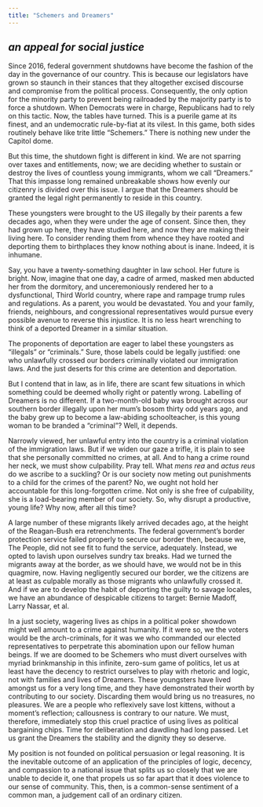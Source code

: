 ```yaml
---
title: "Schemers and Dreamers"
---
```


## *an appeal for social justice*

Since 2016, federal government shutdowns have become the fashion of the day in the governance of our country. This is because our legislators have grown so staunch in their stances that they altogether excised discourse and compromise from the political process. Consequently, the only option for the minority party to prevent being railroaded by the majority party is to force a shutdown. When Democrats were in charge, Republicans had to rely on this tactic. Now, the tables have turned. This is a puerile game at its finest, and an undemocratic rule-by-fiat at its vilest. In this game, both sides routinely behave like trite little “Schemers.” There is nothing new under the Capitol dome.

But this time, the shutdown fight is different in kind. We are not sparring over taxes and entitlements, now; we are deciding whether to sustain or destroy the lives of countless young immigrants, whom we call “Dreamers.” That this impasse long remained unbreakable shows how evenly our citizenry is divided over this issue. I argue that the Dreamers should be granted the legal right permanently to reside in this country.

These youngsters were brought to the US illegally by their parents a few decades ago, when they were under the age of consent. Since then, they had grown up here, they have studied here, and now they are making their living here. To consider rending them from whence they have rooted and deporting them to birthplaces they know nothing about is inane. Indeed, it is inhumane.

Say, you have a twenty-something daughter in law school. Her future is bright. Now, imagine that one day, a cadre of armed, masked men abducted her from the dormitory, and unceremoniously rendered her to a dysfunctional, Third World country, where rape and rampage trump rules and regulations. As a parent, you would be devastated. You and your family, friends, neighbours, and congressional representatives would pursue every possible avenue to reverse this injustice. It is no less heart wrenching to think of a deported Dreamer in a similar situation.

The proponents of deportation are eager to label these youngsters as “illegals” or “criminals.” Sure, those labels could be legally justified: one who unlawfully crossed our borders criminally violated our immigration laws. And the just deserts for this crime are detention and deportation.

But I contend that in law, as in life, there are scant few situations in which something could be deemed wholly right or patently wrong. Labelling of Dreamers is no different. If a two-month-old baby was brought across our southern border illegally upon her mum’s bosom thirty odd years ago, and the baby grew up to become a law-abiding schoolteacher, is this young woman to be branded a “criminal”? Well, it depends.

Narrowly viewed, her unlawful entry into the country is a criminal violation of the immigration laws. But if we widen our gaze a trifle, it is plain to see that she personally committed no crimes, at all. And to hang a crime round her neck, we must show culpability. Pray tell. What *mens rea* and *actus reus* do we ascribe to a suckling? Or is our society now meting out punishments to a child for the crimes of the parent? No, we ought not hold her accountable for this long-forgotten crime. Not only is she free of culpability, she is a load-bearing member of our society. So, why disrupt a productive, young life? Why now, after all this time?

A large number of these migrants likely arrived decades ago, at the height of the Reagan-Bush era retrenchments. The federal government’s border protection service failed properly to secure our border then, because we, The People, did not see fit to fund the service, adequately. Instead, we opted to lavish upon ourselves sundry tax breaks. Had we turned the migrants away at the border, as we should have, we would not be in this quagmire, now. Having negligently secured our border, we the citizens are at least as culpable morally as those migrants who unlawfully crossed it. And if we are to develop the habit of deporting the guilty to savage locales, we have an abundance of despicable citizens to target: Bernie Madoff, Larry Nassar, et al.

In a just society, wagering lives as chips in a political poker showdown might well amount to a crime against humanity. If it were so, we the voters would be the arch-criminals, for it was we who commanded our elected representatives to perpetrate this abomination upon our fellow human beings. If we are doomed to be Schemers who must divert ourselves with myriad brinkmanship in this infinite, zero-sum game of politics, let us at least have the decency to restrict ourselves to play with rhetoric and logic, not with families and lives of Dreamers. These youngsters have lived amongst us for a very long time, and they have demonstrated their worth by contributing to our society. Discarding them would bring us no treasures, no pleasures. We are a people who reflexively save lost kittens, without a moment’s reflection; callousness is contrary to our nature. We must, therefore, immediately stop this cruel practice of using lives as political bargaining chips. Time for deliberation and dawdling had long passed. Let us grant the Dreamers the stability and the dignity they so deserve.

My position is not founded on political persuasion or legal reasoning. It is the inevitable outcome of an application of the principles of logic, decency, and compassion to a national issue that splits us so closely that we are unable to decide it, one that propels us so far apart that it does violence to our sense of community. This, then, is a common-sense sentiment of a common man, a judgement call of an ordinary citizen.